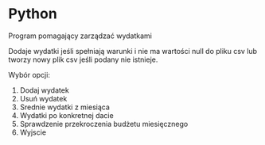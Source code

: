 # Python
Program pomagający zarządzać wydatkami

Dodaje wydatki jeśli spełniają warunki i nie ma wartości null do pliku csv lub tworzy nowy plik csv jeśli podany nie istnieje.

Wybór opcji: 

1. Dodaj wydatek
2. Usuń wydatek
3. Srednie wydatki z miesiąca
4. Wydatki po konkretnej dacie
5. Sprawdzenie przekroczenia budżetu miesięcznego
6. Wyjscie

